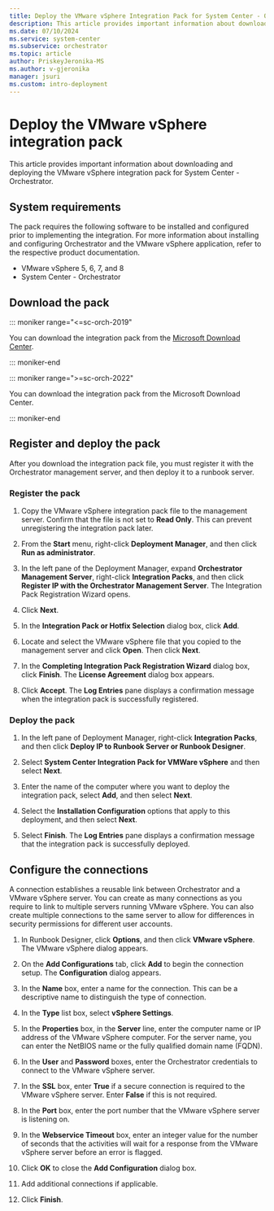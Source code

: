 ```yaml
---
title: Deploy the VMware vSphere Integration Pack for System Center - Orchestrator
description: This article provides important information about downloading and deploying the VMware vSphere integration pack for System Center - Orchestrator.
ms.date: 07/10/2024
ms.service: system-center
ms.subservice: orchestrator
ms.topic: article
author: PriskeyJeronika-MS
ms.author: v-gjeronika
manager: jsuri
ms.custom: intro-deployment
---
```


# Deploy the VMware vSphere integration pack

This article provides important information about downloading and deploying the VMware vSphere integration pack for System Center - Orchestrator.

## System requirements

The pack requires the following software to be installed and configured prior to implementing the integration. For more information about installing and configuring Orchestrator and the VMware vSphere application, refer to the respective product documentation.

- VMware vSphere 5, 6, 7, and 8
- System Center - Orchestrator

## Download the pack

::: moniker range="<=sc-orch-2019"

You can download the integration pack from the [Microsoft Download Center](https://www.microsoft.com/download/details.aspx?id=54099).

::: moniker-end

::: moniker range=">=sc-orch-2022"

You can download the integration pack from the Microsoft Download Center.

::: moniker-end

## Register and deploy the pack

After you download the integration pack file, you must register it with the Orchestrator management server, and then deploy it to a runbook server.

### Register the pack

1. Copy the VMware vSphere integration pack file to the management server. Confirm that the file is not set to **Read Only**. This can prevent unregistering the integration pack later.

2. From the **Start** menu, right-click **Deployment Manager**, and then click **Run as administrator**.

3. In the left pane of the Deployment Manager, expand **Orchestrator Management Server**, right-click **Integration Packs**, and then click **Register IP with the Orchestrator Management Server**. The Integration Pack Registration Wizard opens.

4. Click **Next**.

5. In the **Integration Pack or Hotfix Selection** dialog box, click **Add**.

6. Locate and select the VMware vSphere file that you copied to the management server and click **Open**. Then click **Next**.

7. In the **Completing Integration Pack Registration Wizard** dialog box, click **Finish**. The **License Agreement** dialog box appears.

8. Click **Accept**. The **Log Entries** pane displays a confirmation message when the integration pack is successfully registered.

### Deploy the pack

1. In the left pane of Deployment Manager, right-click **Integration Packs**, and then click **Deploy IP to Runbook Server or Runbook Designer**.

2. Select **System Center Integration Pack for VMWare vSphere** and then select **Next**.

3. Enter the name of the computer where you want to deploy the integration pack, select **Add**, and then select **Next**.

4. Select the **Installation Configuration** options that apply to this deployment, and then select **Next**.

5. Select **Finish**. The **Log Entries** pane displays a confirmation message that the integration pack is successfully deployed.

## Configure the connections

A connection establishes a reusable link between Orchestrator and a VMware vSphere server. You can create as many connections as you require to link to multiple servers running VMware vSphere. You can also create multiple connections to the same server to allow for differences in security permissions for different user accounts.

1. In Runbook Designer, click **Options**, and then click **VMware vSphere**. The VMware vSphere dialog appears.

2. On the **Add Configurations** tab, click **Add** to begin the connection setup. The **Configuration** dialog appears.

3. In the **Name** box, enter a name for the connection. This can be a descriptive name to distinguish the type of connection.

4. In the **Type** list box, select **vSphere Settings**.

5. In the **Properties** box, in the **Server** line, enter the computer name or IP address of the VMware vSphere computer. For the server name, you can enter the NetBIOS name or the fully qualified domain name (FQDN).

6. In the **User** and **Password** boxes, enter the Orchestrator credentials to connect to the VMware vSphere server.

7. In the **SSL** box, enter **True** if a secure connection is required to the VMware vSphere server. Enter **False** if this is not required.

8. In the **Port** box, enter the port number that the VMware vSphere server is listening on.

9. In the **Webservice Timeout** box, enter an integer value for the number of seconds that the activities will wait for a response from the VMware vSphere server before an error is flagged.

10. Click **OK** to close the **Add Configuration** dialog box.

11. Add additional connections if applicable.

12. Click **Finish**.
